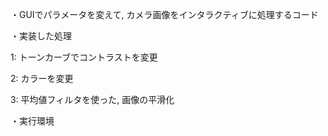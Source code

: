 ・GUIでパラメータを変えて, カメラ画像をインタラクティブに処理するコード

・実装した処理

  1: トーンカーブでコントラストを変更
  
  2: カラーを変更
  
  3: 平均値フィルタを使った, 画像の平滑化
  
  
・実行環境

    
